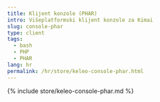```yaml
---
title: Klijent konzole (PHAR)
intro: Višeplatformski klijent konzole za Kimai
slug: console-phar
type: client
tags:
  - bash
  - PHP
  - PHAR
lang: hr
permalink: /hr/store/keleo-console-phar.html
---
```


{% include store/keleo-console-phar.md %}
